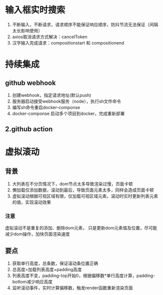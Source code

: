 # 输入框实时搜索
1. 不断输入，不断请求，请求顺序不能保证响应顺序，防抖节流无法保证（间隔太长影响使用）
2. axios取消请求方式解决：cancelToken
3. 汉字输入完成请求：compositionstart 和 compositionend


# 持续集成
## github webhook
1. 创建webhook，指定请求地址(默认push)
2. 服务器启动接受webhook服务（node），执行sh文件命令
3. 编写sh命令重启docker-componse
4. docker-componse 启动多个项目到docker，完成重新部署


## 2.github action


# 虚拟滚动
## 背景
1. 大列表在不分页情况下，dom节点太多导致渲染过慢，页面卡顿
2. 懒加载仅添加数据，滚动到最后，导致页面元素太多，同样会造成页面卡顿
3. 虚拟滚动根据可视区域有限，仅加载可视区域元素，滚动时实时更新列表元素的值，实现滚动效果

### 注意
虚拟滚动不是重复的添加、删除dom元素，
只是更新dom元素值及位置，尽可能减少dom操作，加快页面渲染速度

## 要点
1. 获取单行高度，总条数，保证滚动条位置正确
2. 总高度=加载列表高度+padding高度
3. 列表高度不变，padding-top开始0，根据偏移数*单行高度计算，padding-bottom减少响应高度
4. 监听滚动事件，实时计算偏移数，触发render函数重新渲染页面
